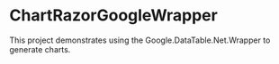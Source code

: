 # ChartRazorGoogleWrapper
This project demonstrates using the Google.DataTable.Net.Wrapper to generate charts.
